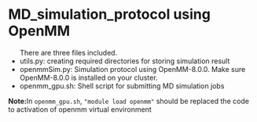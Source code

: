 # MD_simulation_protocol using OpenMM

<ul> There are three files included.
<li>utils.py: creating required directories for storing simulation result</li> 
<li>openmmSim.py: Simulation protocol using OpenMM-8.0.0. Make sure OpenMM-8.0.0 is installed on your cluster.</li>
<li>openmm_gpu.sh: Shell script for submitting MD simulation jobs</li>
</ul>

<p><b>Note:</b>In <code>openmm_gpu.sh</code>, <code>"module load openmm"</code> should be replaced the code to activation of openmm virtual environment</p>
